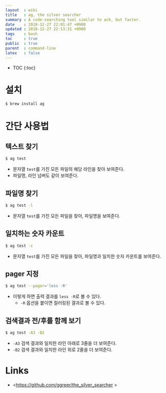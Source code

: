 ```yaml
---
layout  : wiki
title   : ag, the silver searcher
summary : A code-searching tool similar to ack, but faster.
date    : 2018-12-27 22:01:47 +0900
updated : 2018-12-27 22:13:31 +0900
tags    : bash
toc     : true
public  : true
parent  : command-line
latex   : false
---
```

* TOC
{:toc}

# 설치

```sh
$ brew install ag
```

# 간단 사용법

## 텍스트 찾기

```sh
$ ag test
```

* 문자열 `test`를 가진 모든 파일의 해당 라인을 찾아 보여준다.
* 파일명, 라인 넘버도 같이 보여준다.

## 파일명 찾기

```sh
$ ag test -l
```

* 문자열 `test`를 가진 모든 파일을 찾아, 파일명을 보여준다.

## 일치하는 숫자 카운트

```sh
$ ag test -c
```

* 문자열 `test`를 가진 모든 파일을 찾아, 파일명과 일치한 숫자 카운트를 보여준다.

## pager 지정

```sh
$ ag test --pager='less -R'
```

* 이렇게 하면 출력 결과를 `less -R`로 볼 수 있다.
    * `-R` 옵션을 붙이면 컬러링된 결과로 볼 수 있다.

## 검색결과 전/후를 함께 보기

```sh
$ ag test -A3 -B2
```

* `-A3` 검색 결과와 일치한 라인 아래로 3줄을 더 보여준다.
* `-B2` 검색 결과와 일치한 라인 위로 2줄을 더 보여준다.

# Links

* <https://github.com/ggreer/the_silver_searcher >
